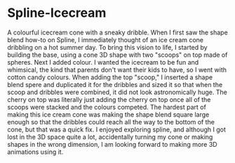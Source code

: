 # Spline-Icecream
A colourful icecream cone with a sneaky dribble.
When I first saw the shape blend how-to on Spline, I immediately thought of an ice cream cone dribbling on a hot summer day. To bring this vision to life, I started by building the base, using a cone 3D shape with two "scoops" on top made of spheres. Next I added colour. I wanted the icecream to be fun and whimsical, the kind that parents don't want their kids to have, so I went with cotton candy colours. When adding the top "scoop," I inserted a shape blend spere and duplicated it for the dribbles and sized it so that when the scoop and dribbles were combined, it did not look astronomically huge. The cherry on top was literally just adding the cherry on top once all of the scoops were stacked and the colours competed. The hardest part of making this ice cream cone was making the shape blend square large enough so that the dribbles could reach all the way to the bottom of the cone, but that was a quick fix. I enjoyed exploring spline, and although I got lost in the 3D space quite a lot, accidentally turning my cone or making shapes in the wrong dimension, I am looking forward to making more 3D animations using it. 
